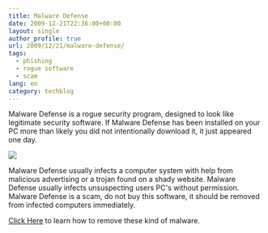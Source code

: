 ```yaml
---
title: Malware Defense
date: 2009-12-21T22:36:00+00:00
layout: single
author_profile: true
url: 2009/12/21/malware-defense/
tags:
  - phishing
  - rogue software
  - scam
lang: en
category: techblog
---
```

Malware Defense is a rogue security program, designed to look like legitimate security software. If Malware Defense has been installed on your PC more than likely you did not intentionally download it, it just appeared one day.

[![](http://2.bp.blogspot.com/_vaUVXcmC3OI/Sy_w37ERWUI/AAAAAAAAAcY/oAXTYFpB7Mg/s400/MalwareDefense_GUI..jpg)](http://2.bp.blogspot.com/_vaUVXcmC3OI/Sy_w37ERWUI/AAAAAAAAAcY/oAXTYFpB7Mg/s1600-h/MalwareDefense_GUI..jpg)

Malware Defense usually infects a computer system with help from malicious advertising or a trojan found on a shady website. Malware Defense usually infects unsuspecting users PC's without permission. Malware Defense is a scam, do not buy this software, it should be removed from infected computers immediately.

[Click Here](/knowledge-base/malware-removal/) to learn how to remove these kind of malware.
